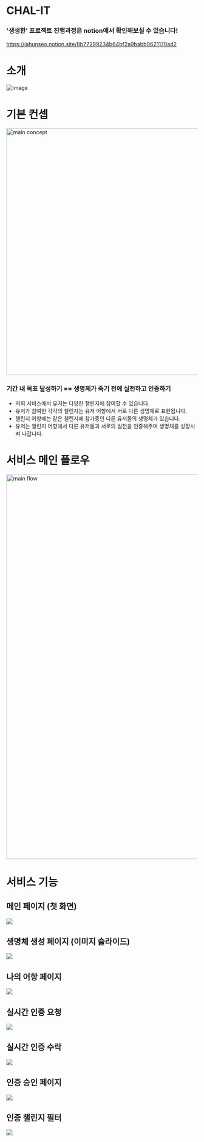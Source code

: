 # CHAL-IT

### '생생한' 프로젝트 진행과정은 notion에서 확인해보실 수 있습니다!

https://jahunseo.notion.site/8b77299234b64bf2a9babb0621170ad2

# 소개

![image](https://user-images.githubusercontent.com/88331311/146481532-054cafbb-6062-4b3a-93ae-bbf472865f22.png)

# 기본 컨셉
<img width="650" alt="main concept" src="https://user-images.githubusercontent.com/26080718/146486620-d1dcf8b4-29a0-4088-888f-c52893e21217.png">

### **기간 내 목표 달성하기 == 생명체가 죽기 전에 실천하고 인증하기**
  - 저희 서비스에서 유저는 다양한 챌린지에 참여할 수 있습니다.
  - 유저가 참여한 각각의 챌린지는 유저 어항에서 서로 다른 생명체로 표현됩니다.
  - 챌린지 어항에는 같은 챌린지에 참가중인 다른 유저들의 생명체가 있습니다.
  - 유저는 챌린지 어항에서 다른 유저들과 서로의 실천을 인증해주며 생명체를 성장시켜 나갑니다.


# 서비스 메인 플로우
<img width="1013" alt="main flow" src="https://user-images.githubusercontent.com/26080718/146486441-e8487056-11ed-433e-9bd0-d8841cda5453.png">


# 서비스 기능

## 메인 페이지 (첫 화면)
<img src="https://user-images.githubusercontent.com/79436533/146490024-f1d6a72e-3d8a-4ef3-a4ff-0ed320fcb94c.gif">

## 생명체 생성 페이지 (이미지 슬라이드)
<img src="https://user-images.githubusercontent.com/88331311/146487746-9ed1874f-25c2-4f82-90f7-e0c4618f3306.gif">

## 나의 어항 페이지
<img src="https://user-images.githubusercontent.com/79436533/146490376-cba0f50d-3e52-4cb8-a37d-096e70282af8.gif">

## 실시간 인증 요청
<img src="https://user-images.githubusercontent.com/88356035/146489342-a0e75e75-cac5-4bba-a30f-8bdd1b3142bd.gif">

## 실시간 인증 수락
<img src="https://user-images.githubusercontent.com/88356035/146489349-9fd82f00-9b70-4485-993c-3c2ee02f4b0d.gif">

## 인증 승인 페이지
<img src="https://user-images.githubusercontent.com/87798782/146544186-262e8809-92ae-4a4e-a183-9c6e14802e4d.gif">

## 인증 챌린지 필터
<img src="https://user-images.githubusercontent.com/87798782/146544289-dc4deb07-fd78-4bb0-9ed0-355d093d2e9b.gif">
